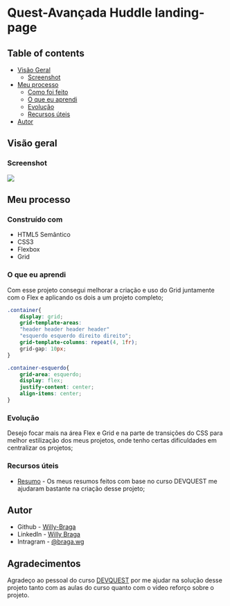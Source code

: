 # Quest-Avançada Huddle landing-page




## Table of contents

- [Visão Geral](#visão-geral)
  - [Screenshot](#screenshot)
- [Meu processo](#meu-processo)
  - [Como foi feito](#construído-com)
  - [ O que eu aprendi](#o-que-eu-aprendi)
  - [Evolução](#evolução)
  - [Recursos úteis](#recursos-úteis)
- [Autor](#autor)


## Visão geral

### Screenshot

![](./design/desktop-design.jpg)


## Meu processo

### Construído com

- HTML5 Semântico
- CSS3 
- Flexbox
- Grid

### O que eu aprendi

Com esse projeto consegui melhorar a criação e uso do Grid juntamente com o Flex e aplicando os dois a um projeto completo;


```css
.container{
    display: grid;
    grid-template-areas:
    "header header header header"
    "esquerdo esquerdo direito direito";
    grid-template-columns: repeat(4, 1fr);
    grid-gap: 10px;
}

.container-esquerdo{
    grid-area: esquerdo;
    display: flex;
    justify-content: center;
    align-items: center;
}
```

### Evolução

Desejo focar mais na área Flex e Grid e na parte de transições do CSS para melhor estilização dos meus projetos, onde tenho certas dificuldades em centralizar os projetos;


### Recursos úteis

- [Resumo](https://angry-helicopter-3a6.notion.site/Resumos-DevQuest-d9c3dc80b08a4037a35ddb6d90355f0c) - Os meus resumos feitos com base no curso DEVQUEST me ajudaram bastante na criação desse projeto;

## Autor

- Github - [Willy-Braga](https://github.com/willy-braga)
- LinkedIn - [Willy Braga](https://www.linkedin.com/in/willy-braga-2861b3270/)
- Intragram - [@braga.wg](https://www.instagram.com/braga.wg/)

## Agradecimentos

Agradeço ao pessoal do curso [DEVQUEST](https://www.linkedin.com/school/devquest-dev-em-dobro/) por me ajudar na solução desse projeto tanto com as aulas do curso quanto com o video reforço sobre o projeto.

